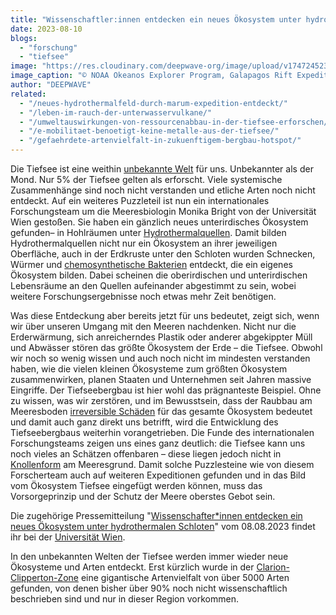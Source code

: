```yaml
---
title: "Wissenschaftler:innen entdecken ein neues Ökosystem unter hydrothermalen Schloten"
date: 2023-08-10
blogs: 
  - "forschung"
  - "tiefsee"
image: "https://res.cloudinary.com/deepwave-org/image/upload/v1747245231/deepwave.org/Riftia_tube_worm_colony_Galapagos_2011.jpg"
image_caption: "© NOAA Okeanos Explorer Program, Galapagos Rift Expedition 2011 / Wikimedia Commons (PD)"
author: "DEEPWAVE"
related: 
  - "/neues-hydrothermalfeld-durch-marum-expedition-entdeckt/"
  - "/leben-im-rauch-der-unterwasservulkane/"
  - "/umweltauswirkungen-von-ressourcenabbau-in-der-tiefsee-erforschen/"
  - "/e-mobilitaet-benoetigt-keine-metalle-aus-der-tiefsee/"
  - "/gefaehrdete-artenvielfalt-in-zukuenftigem-bergbau-hotspot/"
---
```


Die Tiefsee ist eine weithin [unbekannte Welt](https://www.spektrum.de/news/unbekannte-welt-der-tiefsee/1407122) für uns. Unbekannter als der Mond. Nur 5% der Tiefsee gelten als erforscht. Viele systemische Zusammenhänge sind noch nicht verstanden und etliche Arten noch nicht entdeckt. Auf ein weiteres Puzzleteil ist nun ein internationales Forschungsteam um die Meeresbiologin Monika Bright von der Universität Wien gestoßen. Sie haben ein gänzlich neues unterirdisches Ökosystem gefunden– in Hohlräumen unter [Hydrothermalquellen](https://www.deepwave.org/neues-hydrothermalfeld-durch-marum-expedition-entdeckt/). Damit bilden Hydrothermalquellen nicht nur ein Ökosystem an ihrer jeweiligen Oberfläche, auch in der Erdkruste unter den Schloten wurden Schnecken, Würmer und [chemosynthetische Bakterien](https://www.deepwave.org/leben-im-rauch-der-unterwasservulkane/) entdeckt, die ein eigenes Ökosystem bilden. Dabei scheinen die oberirdischen und unterirdischen Lebensräume an den Quellen aufeinander abgestimmt zu sein, wobei weitere Forschungsergebnisse noch etwas mehr Zeit benötigen.

Was diese Entdeckung aber bereits jetzt für uns bedeutet, zeigt sich, wenn wir über unseren Umgang mit den Meeren nachdenken. Nicht nur die Erderwärmung, sich anreicherndes Plastik oder anderer abgekippter Müll und Abwässer stören das größte Ökosystem der Erde – die Tiefsee. Obwohl wir noch so wenig wissen und auch noch nicht im mindesten verstanden haben, wie die vielen kleinen Ökosysteme zum größten Ökosystem zusammenwirken, planen Staaten und Unternehmen seit Jahren massive Eingriffe. Der Tiefseebergbau ist hier wohl das prägnanteste Beispiel. Ohne zu wissen, was wir zerstören, und im Bewusstsein, dass der Raubbau am Meeresboden [irreversible Schäden](https://www.deepwave.org/umweltauswirkungen-von-ressourcenabbau-in-der-tiefsee-erforschen/) für das gesamte Ökosystem bedeutet und damit auch ganz direkt uns betrifft, wird die Entwicklung des Tiefseebergbaus weiterhin vorangetrieben. Die Funde des internationalen Forschungsteams zeigen uns eines ganz deutlich: die Tiefsee kann uns noch vieles an Schätzen offenbaren – diese liegen jedoch nicht in [Knollenform](https://www.deepwave.org/e-mobilitaet-benoetigt-keine-metalle-aus-der-tiefsee/) am Meeresgrund. Damit solche Puzzlesteine wie von diesem Forscherteam auch auf weiteren Expeditionen gefunden und in das Bild vom Ökosystem Tiefsee eingefügt werden können, muss das Vorsorgeprinzip und der Schutz der Meere oberstes Gebot sein.

Die zugehörige Pressemitteilung "[Wissenschafter\*innen entdecken ein neues Ökosystem unter hydrothermalen Schloten](https://medienportal.univie.ac.at/media/aktuelle-pressemeldungen/detailansicht/artikel/wissenschafterinnen-entdecken-ein-neues-oekosystem-unter-hydrothermalen-schloten/\)/)" vom 08.08.2023 findet ihr bei der [Universität Wien](https://www.univie.ac.at/).

In den unbekannten Welten der Tiefsee werden immer wieder neue Ökosysteme und Arten entdeckt. Erst kürzlich wurde in der [Clarion-Clipperton-Zone](https://www.deepwave.org/gefaehrdete-artenvielfalt-in-zukuenftigem-bergbau-hotspot/) eine gigantische Artenvielfalt von über 5000 Arten gefunden, von denen bisher über 90% noch nicht wissenschaftlich beschrieben sind und nur in dieser Region vorkommen.
